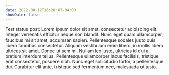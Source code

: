 ```yaml
---
date: 2022-08-12T16:20:07-04:00
showDate: false
---
```


Test status post: Lorem ipsum dolor sit amet, consectetur adipiscing elit. Integer venenatis efficitur neque non blandit. Nunc eget quam ullamcorper, faucibus mi sit amet, accumsan sapien. Pellentesque sodales justo quis libero faucibus consectetur. Aliquam vestibulum enim libero, in mollis libero ultrices sit amet. Donec ut sem mi. Nullam leo justo, ultricies id dui a, pretium interdum tellus. Pellentesque ullamcorper lacus facilisis, tristique erat consectetur, posuere nibh. Nunc eget sollicitudin tortor, a pellentesque dui. Curabitur elit ante, tristique sed fermentum nec, malesuada ut justo.
